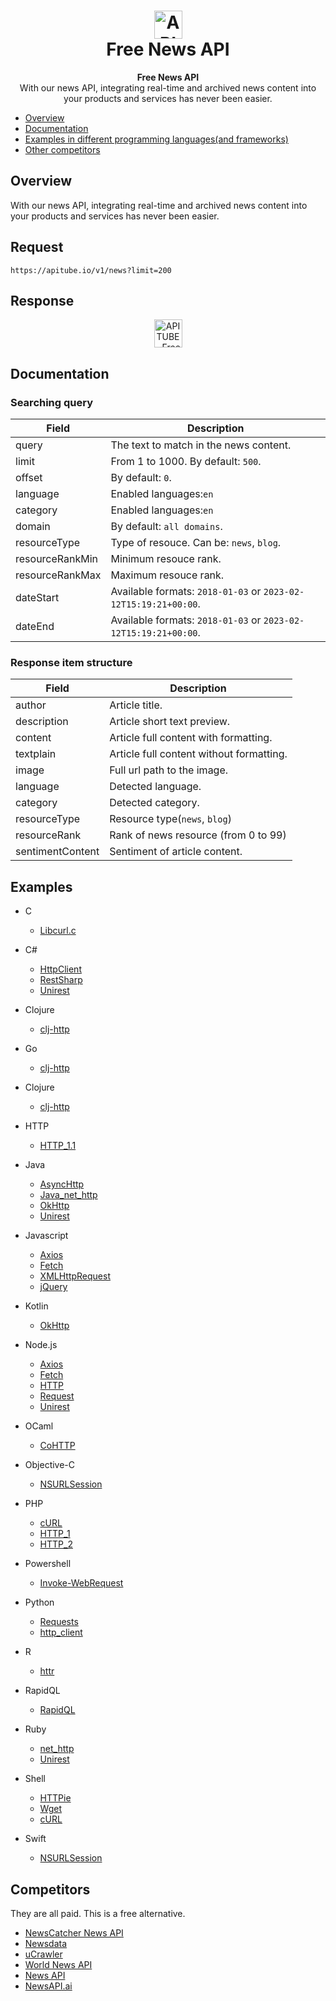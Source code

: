 <h1 align="center">
  <img src="https://apitube.pub/images/github/apitube.png" alt="APITUBE - Free News API" height="45">
  <br/>
  Free News API
</h1>
<div align="center">
  <strong>Free News API</strong>
</div>
<div align="center">
  With our news API, integrating real-time and archived news content into your products and services has never been easier.
</div>

- [Overview](#overview)
- [Documentation](#documentation)
- [Examples in different programming languages(and frameworks)](#examples)
- [Other competitors](#competitors)

## Overview
With our news API, integrating real-time and archived news content into your products and services has never been easier.

## Request
```
https://apitube.io/v1/news?limit=200
```

## Response
<p align="center">
<img src="https://apitube.pub/images/github/apitube.png" alt="APITUBE - Free News API" height="45">
</p>    

## Documentation

### Searching query

Field | Description
------|------------
query | The text to match in the news content.
limit | From 1 to 1000. By default: <code>500</code>.
offset | By default: <code>0</code>.
language | Enabled languages:<code>en</code>
category | Enabled languages:<code>en</code>
domain | By default: <code>all domains</code>.
resourceType | Type of resouce. Can be: <code>news</code>, <code>blog</code>.
resourceRankMin | Minimum resouce rank.
resourceRankMax | Maximum resouce rank.
dateStart | Available formats: <code>2018-01-03</code> or <code>2023-02-12T15:19:21+00:00</code>.
dateEnd | Available formats: <code>2018-01-03</code> or <code>2023-02-12T15:19:21+00:00</code>.

### Response item structure

Field | Description
------|------------
author | Article title.
description | Article short text preview.
content | Article full content with formatting.
textplain | Article full content without formatting.
image | Full url path to the image.
language | Detected language.
category | Detected category.
resourceType | Resource type(<code>news</code>, <code>blog</code>)
resourceRank | Rank of news resource (from 0 to 99)
sentimentContent | Sentiment of article content.

## Examples
- C
  - [Libcurl.c](https://github.com/apitube/documentation/blob/main/examples/C/Libcurl.c)

- C#
  - [HttpClient](https://github.com/apitube/documentation/blob/main/examples/C%23/HttpClient.cs)
  - [RestSharp](https://github.com/apitube/documentation/blob/main/examples/C%23/RestSharp.cs)
  - [Unirest](https://github.com/apitube/documentation/blob/main/examples/C%23/Unirest.cs)

- Clojure
  - [clj-http](https://github.com/apitube/documentation/blob/main/examples/Clojure/clj-http.clj)

- Go
  - [clj-http](https://github.com/apitube/documentation/blob/main/examples/Go/NewRequest.go)

- Clojure
  - [clj-http](https://github.com/apitube/documentation/blob/main/examples/Clojure/clj-http.clj)

- HTTP
  - [HTTP_1.1](https://github.com/apitube/documentation/blob/main/examples/HTTP/HTTP_1.1)

- Java
  - [AsyncHttp](https://github.com/apitube/documentation/blob/main/examples/Java/AsyncHttp.java)
  - [Java_net_http](https://github.com/apitube/documentation/blob/main/examples/Java/Java_net_http.java)
  - [OkHttp](https://github.com/apitube/documentation/blob/main/examples/Java/OkHttp.java)
  - [Unirest](https://github.com/apitube/documentation/blob/main/examples/Java/Unirest.java)

- Javascript
  - [Axios](https://github.com/apitube/documentation/blob/main/examples/Javascript/Axios.js)
  - [Fetch](https://github.com/apitube/documentation/blob/main/examples/Javascript/Fetch.js)
  - [XMLHttpRequest](https://github.com/apitube/documentation/blob/main/examples/Javascript/XMLHttpRequest.js)
  - [jQuery](https://github.com/apitube/documentation/blob/main/examples/Javascript/jQuery.js)

- Kotlin
  - [OkHttp](https://github.com/apitube/documentation/blob/main/examples/Kotlin/OkHttp.kt)

- Node.js
  - [Axios](https://github.com/apitube/documentation/blob/main/examples/Node.js/Axios.js)
  - [Fetch](https://github.com/apitube/documentation/blob/main/examples/Node.js/Fetch.js)
  - [HTTP](https://github.com/apitube/documentation/blob/main/examples/Node.js/HTTP.js)
  - [Request](https://github.com/apitube/documentation/blob/main/examples/Node.js/Request.js)
  - [Unirest](https://github.com/apitube/documentation/blob/main/examples/Node.js/Unirest.js)

- OCaml
  - [CoHTTP](https://github.com/apitube/documentation/blob/main/examples/OCaml/CoHTTP.ml)

- Objective-C
  - [NSURLSession](https://github.com/apitube/documentation/blob/main/examples/Objective-C/NSURLSession.m)

- PHP
  - [cURL](https://github.com/apitube/documentation/blob/main/examples/PHP/cURL.php)
  - [HTTP_1](https://github.com/apitube/documentation/blob/main/examples/PHP/HTTP_1.php)
  - [HTTP_2](https://github.com/apitube/documentation/blob/main/examples/PHP/HTTP_2.php)

- Powershell
  - [Invoke-WebRequest](https://github.com/apitube/documentation/blob/main/examples/Powershell/Invoke-WebRequest.ps1)

- Python
  - [Requests](https://github.com/apitube/documentation/blob/main/examples/Python/Requests.py)
  - [http_client](https://github.com/apitube/documentation/blob/main/examples/Python/http_client.py)

- R
  - [httr](https://github.com/apitube/documentation/blob/main/examples/R/httr.r)

- RapidQL
  - [RapidQL](https://github.com/apitube/documentation/blob/main/examples/RapidQL/RapidQL.js)

- Ruby
  - [net_http](https://github.com/apitube/documentation/blob/main/examples/Ruby/net_http.rb)
  - [Unirest](https://github.com/apitube/documentation/blob/main/examples/Ruby/Unirest.rb)

- Shell
  - [HTTPie](https://github.com/apitube/documentation/blob/main/examples/Shell/HTTPie)
  - [Wget](https://github.com/apitube/documentation/blob/main/examples/Shell/Wget)
  - [cURL](https://github.com/apitube/documentation/blob/main/examples/Shell/cURL)

- Swift
  - [NSURLSession](https://github.com/apitube/documentation/blob/main/examples/Swift/NSURLSession.swift)

## Competitors
They are all paid. This is a free alternative.
- [NewsCatcher News API](https://newscatcherapi.com/)
- [Newsdata](https://newsdata.io/)
- [uCrawler](https://ucrawler.app)
- [World News API](https://worldnewsapi.com/)
- [News API](https://newsapi.org/)
- [NewsAPI.ai](https://www.newsapi.ai/)
